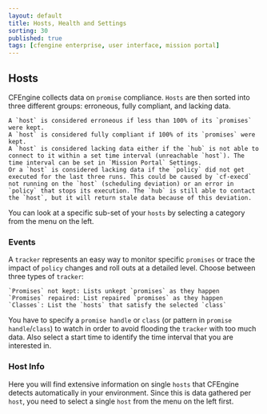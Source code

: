 ```yaml
---
layout: default
title: Hosts, Health and Settings
sorting: 30
published: true
tags: [cfengine enterprise, user interface, mission portal]
---
```


## Hosts ##

CFEngine collects data on `promise` compliance. `Hosts` are then sorted into three different groups: erroneous, fully compliant, and lacking data.

    A `host` is considered erroneous if less than 100% of its `promises` were kept.
    A `host` is considered fully compliant if 100% of its `promises` were kept.
    A `host` is considered lacking data either if the `hub` is not able to connect to it within a set time interval (unreachable `host`). The time interval can be set in `Mission Portal` Settings.
    Or a `host` is considered lacking data if the `policy` did not get executed for the last three runs. This could be caused by `cf-execd` not running on the `host` (scheduling deviation) or an error in `policy` that stops its execution. The `hub` is still able to contact the `host`, but it will return stale data because of this deviation.

You can look at a specific sub-set of your `hosts` by selecting a category from the menu on the left.

### Events ###

A `tracker` represents an easy way to monitor specific `promises` or trace the impact of `policy` changes and roll outs at a detailed level. Choose between three types of `tracker`:

    `Promises` not kept: Lists unkept `promises` as they happen
    `Promises` repaired: List repaired `promises` as they happen
    `Classes`: List the `hosts` that satisfy the selected `class`

You have to specify a `promise handle` or `class` (or pattern in `promise handle`/`class`) to watch in order to avoid flooding the `tracker` with too much data. Also select a start time to identify the time interval that you are interested in.

### Host Info ###

Here you will find extensive information on single `hosts` that CFEngine detects automatically in your environment. Since this is data gathered per `host`, you need to select a single `host` from the menu on the left first.



